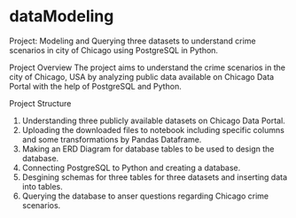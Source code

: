 # dataModeling
Project: Modeling and Querying three datasets to understand crime scenarios in city of Chicago using PostgreSQL in Python.

Project Overview
The project aims to understand the crime scenarios in the city of Chicago, USA by analyzing public data 
available on Chicago Data Portal with the help of PostgreSQL and Python.

Project Structure
1. Understanding three publicly available datasets on Chicago Data Portal.
2. Uploading the downloaded files to notebook including specific columns and some transformations by Pandas Dataframe.
3. Making an ERD Diagram for database tables to be used to design the database.
4. Connecting PostgreSQL to Python and creating a database.
5. Desgining schemas for three tables for three datasets and inserting data into tables.
6. Querying the database to anser questions regarding Chicago crime scenarios.

